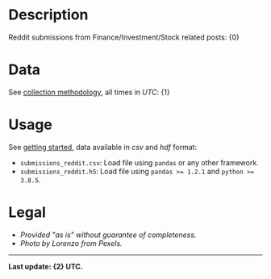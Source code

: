 # Description
Reddit submissions from Finance/Investment/Stock related posts:
{0}

# Data
See [collection methodology](/leukipp/reddit-finance-data/metadata), all times in *UTC*:
{1}

# Usage
See [getting started](/leukipp/reddit-finance-data-getting-started), data available in *csv* and *hdf* format:
- `submissions_reddit.csv`: Load file using `pandas` or any other framework.
- `submissions_reddit.h5`: Load file using `pandas >= 1.2.1` and `python >= 3.8.5`.

# Legal
- *Provided "as is" without guarantee of completeness.*
- *Photo by Lorenzo from Pexels.*

---

**Last update: {2} UTC.**
